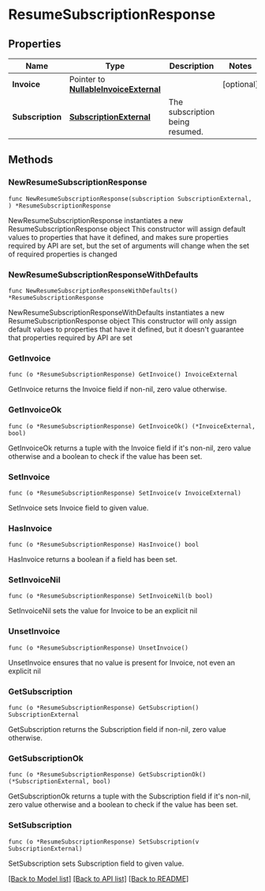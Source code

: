 # ResumeSubscriptionResponse

## Properties

Name | Type | Description | Notes
------------ | ------------- | ------------- | -------------
**Invoice** | Pointer to [**NullableInvoiceExternal**](InvoiceExternal.md) |  | [optional] 
**Subscription** | [**SubscriptionExternal**](SubscriptionExternal.md) | The subscription being resumed. | 

## Methods

### NewResumeSubscriptionResponse

`func NewResumeSubscriptionResponse(subscription SubscriptionExternal, ) *ResumeSubscriptionResponse`

NewResumeSubscriptionResponse instantiates a new ResumeSubscriptionResponse object
This constructor will assign default values to properties that have it defined,
and makes sure properties required by API are set, but the set of arguments
will change when the set of required properties is changed

### NewResumeSubscriptionResponseWithDefaults

`func NewResumeSubscriptionResponseWithDefaults() *ResumeSubscriptionResponse`

NewResumeSubscriptionResponseWithDefaults instantiates a new ResumeSubscriptionResponse object
This constructor will only assign default values to properties that have it defined,
but it doesn't guarantee that properties required by API are set

### GetInvoice

`func (o *ResumeSubscriptionResponse) GetInvoice() InvoiceExternal`

GetInvoice returns the Invoice field if non-nil, zero value otherwise.

### GetInvoiceOk

`func (o *ResumeSubscriptionResponse) GetInvoiceOk() (*InvoiceExternal, bool)`

GetInvoiceOk returns a tuple with the Invoice field if it's non-nil, zero value otherwise
and a boolean to check if the value has been set.

### SetInvoice

`func (o *ResumeSubscriptionResponse) SetInvoice(v InvoiceExternal)`

SetInvoice sets Invoice field to given value.

### HasInvoice

`func (o *ResumeSubscriptionResponse) HasInvoice() bool`

HasInvoice returns a boolean if a field has been set.

### SetInvoiceNil

`func (o *ResumeSubscriptionResponse) SetInvoiceNil(b bool)`

 SetInvoiceNil sets the value for Invoice to be an explicit nil

### UnsetInvoice
`func (o *ResumeSubscriptionResponse) UnsetInvoice()`

UnsetInvoice ensures that no value is present for Invoice, not even an explicit nil
### GetSubscription

`func (o *ResumeSubscriptionResponse) GetSubscription() SubscriptionExternal`

GetSubscription returns the Subscription field if non-nil, zero value otherwise.

### GetSubscriptionOk

`func (o *ResumeSubscriptionResponse) GetSubscriptionOk() (*SubscriptionExternal, bool)`

GetSubscriptionOk returns a tuple with the Subscription field if it's non-nil, zero value otherwise
and a boolean to check if the value has been set.

### SetSubscription

`func (o *ResumeSubscriptionResponse) SetSubscription(v SubscriptionExternal)`

SetSubscription sets Subscription field to given value.



[[Back to Model list]](../README.md#documentation-for-models) [[Back to API list]](../README.md#documentation-for-api-endpoints) [[Back to README]](../README.md)


